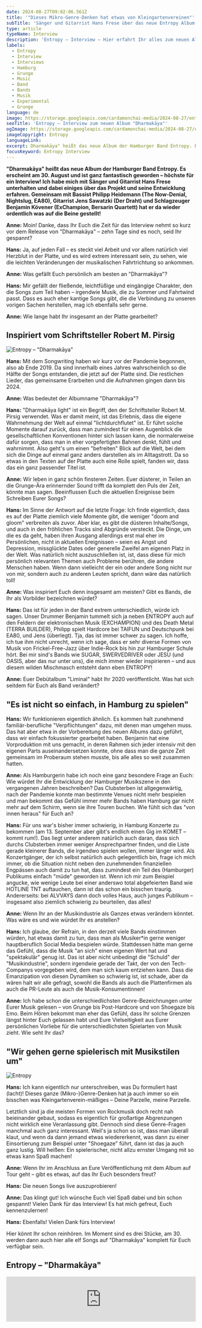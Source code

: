 ```yaml
---
date: 2024-08-27T09:02:06.561Z
title: '"Dieses Mikro-Genre-Denken hat etwas von Kleingartenvereinen"'
subTitle: 'Sänger und Gitarrist Hans Frese über das neue Entropy Album "Dharmakāya"'
type: article
typeName: Interview
description: 'Entropy – Interview – Hier erfahrt Ihr alles zum neuen Album der Hamburger Band. Lest jetzt das Interview zu "Dharmakāya".'
labels:
  - Entropy
  - Interview
  - Interviews
  - Hamburg
  - Grunge
  - Music
  - Band
  - Bands
  - Musik
  - Experimental
  - Grunge
language: de
image: https://storage.googleapis.com/cardamonchai-media/2024-08-27/entropy-interview-soundsvegan-com-1-jpg-imagine-e8d8c8_a8a096_1024_768/640.webp
seoTitle: 'Entropy – Interview zum neuen Album "Dharmakāya"'
ogImage: https://storage.googleapis.com/cardamonchai-media/2024-08-27/entropy-interview-soundsvegan-com-og-jpg-imagine-080818_72767e_1200_628/640.webp
imageCopyright: Entropy
languageLink:
excerpt: Dharmakāya" heißt das neue Album der Hamburger Band Entropy. Es erscheint am 30. August und ist ganz fantastisch geworden – höchste Zeit für ein Interview! Ich habe mich mit Sänger und Gitarrist Hans Frese unterhalten und dabei einiges über das Projekt und seine Entwicklung erfahren. Wir haben uns auch über Genres ausgetauscht und uns dabei beide köstlich amüsiert.
focusKeyword: Entropy Interview
---
```


**"Dharmakāya" heißt das neue Album der Hamburger Band Entropy. Es erscheint am 30. August und ist ganz fantastisch geworden – höchste für ein Interview! Ich habe mich mit Sänger und Gitarrist Hans Frese unterhalten und dabei einiges über das Projekt und seine Entwicklung erfahren. Gemeinsam mit Bassist Philipp Heidemann (The Now-Denial, Nightslug, EA80), Gitarrist Jens Sawatzki (Der Draht) und Schlagzeuger Benjamin Kövener (ExChampion, Bersarin Quartett) hat er da wieder ordentlich was auf die Beine gestellt!**

**Anne:** Moin! Danke, dass Ihr Euch die Zeit für das Interview nehmt so kurz vor dem Release von "Dharmakāya" – zehn Tage sind es noch, seid Ihr gespannt?

**Hans:** Ja, auf jeden Fall – es steckt viel Arbeit und vor allem natürlich viel Herzblut in der Platte, und es wird extrem interessant sein, zu sehen, wie die leichten Veränderungen der musikalischen Fahrtrichtung so ankommen.

**Anne:** Was gefällt Euch persönlich am besten an "Dharmakāya"?

**Hans:** Mir gefällt der fließende, leichtfüßige und eingängige Charakter, den die Songs zum Teil haben – irgendwie Musik, die zu Sommer und Fahrtwind passt. Dass es auch eher kantige Songs gibt, die die Verbindung zu unseren vorigen Sachen herstellen, mag ich ebenfalls sehr gerne.

**Anne:** Wie lange habt Ihr insgesamt an der Platte gearbeitet?

## Inspiriert vom Schriftsteller Robert M. Pirsig

![Entropy – "Dharmakāya"](https://storage.googleapis.com/cardamonchai-media/2024-08-27/entropy-dharmakaya-interview-soundsvegan-com-jpg-imagine-c8d8e8_6b6c92_440_440/640.webp 'Entropy – "Dharmakāya"')

**Hans:** Mit dem Songwriting haben wir kurz vor der Pandemie begonnen, also ab Ende 2019. Da sind innerhalb eines Jahres wahrscheinlich so die Hälfte der Songs entstanden, die jetzt auf der Platte sind. Die restlichen Lieder, das gemeinsame Erarbeiten und die Aufnahmen gingen dann bis 2024.

**Anne:** Was bedeutet der Albumname "Dharmakāya"?

**Hans:** "Dharmakāya light" ist ein Begriff, den der Schriftsteller Robert M. Pirsig verwendet. Was er damit meint, ist das Erlebnis, dass die eigene Wahrnehmung der Welt auf einmal "lichtdurchflutet" ist. Er führt solche Momente darauf zurück, dass man zumindest für einen Augenblick die gesellschaftlichen Konventionen hinter sich lassen kann, die normalerweise dafür sorgen, dass man in eher vorgefertigten Bahnen denkt, fühlt und wahrnimmt. Also geht's um einen "befreiten" Blick auf die Welt, bei dem sich die Dinge auf einmal ganz anders darstellen als im Alltagstrott. Da so etwas in den Texten auf der Platte auch eine Rolle spielt, fanden wir, dass das ein ganz passender Titel ist.

**Anne:** Wir leben in ganz schön finsteren Zeiten. Euer düsterer, in Teilen an die Grunge-Ära erinnernder Sound trifft da komplett den Puls der Zeit, könnte man sagen. Beeinflussen Euch die aktuellen Ereignisse beim Schreiben Eurer Songs?

**Hans:** Im Sinne der Antwort auf die letzte Frage: Ich finde eigentlich, dass es auf der Platte ziemlich viele Momente gibt, die weniger "doom and gloom" verbreiten als zuvor. Aber klar, es gibt die düsteren Inhalte/Songs, und auch in den fröhlichen Tracks sind Abgründe versteckt. Die Dinge, um die es da geht, haben ihren Ausgang allerdings erst mal eher im Persönlichen, nicht in aktuellen Ereignissen – seien es Angst und Depression, missglückte Dates oder generelle Zweifel am eigenen Platz in der Welt. Was natürlich nicht auszuschließen ist, ist, dass diese für mich persönlich relevanten Themen auch Probleme berühren, die andere Menschen haben. Wenn dann vielleicht der ein oder andere Song nicht nur von mir, sondern auch zu anderen Leuten spricht, dann wäre das natürlich toll!

**Anne:** Was inspiriert Euch denn insgesamt am meisten? Gibt es Bands, die Ihr als Vorbilder bezeichnen würdet?

**Hans:** Das ist für jeden in der Band extrem unterschiedlich, würde ich sagen. Unser Drummer Benjamin tummelt sich ja neben ENTROPY auch auf den Feldern der elektronischen Musik (EXCHAMPION) und des Death Metal (TERRA BUILDER), Philipp spielt Hardcore bei TAIFUN und Deutschpunk bei EA80, und Jens (überlegt). Tja, das ist immer schwer zu sagen. Ich hoffe, ich tue ihm nicht unrecht, wenn ich sage, dass er sehr diverse Formen von Musik von Frickel-Free-Jazz über Indie-Rock bis hin zur Hamburger Schule hört. Bei mir sind's Bands wie SUGAR, SWERVEDRIVER oder JESU (und OASIS, aber das nur unter uns), die mich immer wieder inspirieren – und aus diesem wilden Mischmasch entsteht dann eben ENTROPY!

**Anne:** Euer Debütalbum "Liminal" habt Ihr 2020 veröffentlicht. Was hat sich seitdem für Euch als Band verändert?

## "Es ist nicht so einfach, in Hamburg zu spielen"

**Hans:** Wir funktionieren eigentlich ähnlich. Es kommen halt zunehmend familiär-berufliche "Verpflichtungen" dazu, mit denen man umgehen muss. Das hat aber etwa in der Vorbereitung des neuen Albums dazu geführt, dass wir einfach fokussierter gearbeitet haben. Benjamin hat eine Vorproduktion mit uns gemacht, in deren Rahmen sich jeder intensiv mit den eigenen Parts auseinandersetzen konnte, ohne dass man die ganze Zeit gemeinsam im Proberaum stehen musste, bis alle alles so weit zusammen hatten.

**Anne:** Als Hamburgerin habe ich noch eine ganz besondere Frage an Euch: Wie würdet Ihr die Entwicklung der Hamburger Musikszene in den vergangenen Jahren beschreiben? Das Clubsterben ist allgegenwärtig, nach der Pandemie konnte man bestimmte Venues nicht mehr bespielen und man bekommt das Gefühl immer mehr Bands haben Hamburg gar nicht mehr auf dem Schirm, wenn sie ihre Touren buchen. Wie fühlt sich das "von innen heraus" für Euch an?

**Hans:** Für uns war's bisher immer schwierig, in Hamburg Konzerte zu bekommen (am 13. September aber gibt's endlich einen Gig im KOMET – kommt rum!). Das liegt unter anderem natürlich auch daran, dass sich durchs Clubsterben immer weniger Ansprechpartner finden, und die Liste gerade kleinerer Bands, die irgendwo spielen wollen, immer länger wird. Als Konzertgänger, der ich selbst natürlich auch gelegentlich bin, frage ich mich immer, ob die Situation nicht neben den zunehmenden finanziellen Engpässen auch damit zu tun hat, dass zumindest ein Teil des (Hamburger) Publikums einfach "müde" geworden ist. Wenn ich mir zum Beispiel angucke, wie wenige Leute bei einer anderswo total abgefeierten Band wie HOTLINE TNT auftauchen, dann ist das schon ein bisschen traurig. Andererseits: bei ALVVAYS dann doch volles Haus, auch junges Publikum – insgesamt also ziemlich schwierig zu beurteilen, das alles!

**Anne:** Wenn Ihr an der Musikindustrie als Ganzes etwas verändern könntet. Was wäre es und wie würdet Ihr es anstellen?

**Hans:** Ich glaube, der Refrain, in den derzeit viele Bands einstimmen würden, hat etwas damit zu tun, dass man als Musiker\*in gerne weniger hauptberuflich Social Media bespielen würde. Stattdessen hätte man gerne das Gefühl, dass die Musik "an sich" einen eigenen Wert hat und "spektakulär" genug ist. Das ist aber nicht unbedingt die "Schuld" der "Musikindustrie", sondern irgendwie gerade der Takt, der von den Tech-Companys vorgegeben wird, dem man sich kaum entziehen kann. Dass die Emanzipation von diesen Dynamiken so schwierig ist, ist schade, aber da wären halt wir alle gefragt, sowohl die Bands als auch die Plattenfirmen als auch die PR-Leute als auch die Musik-Konsumentinnen!

**Anne:** Ich habe schon die unterschiedlichsten Genre-Bezeichnungen unter Eurer Musik gelesen – von Grunge bis Post-Hardcore und von Shoegaze bis Emo. Beim Hören bekommt man eher das Gefühl, dass Ihr solche Grenzen längst hinter Euch gelassen habt und Eure Vielseitigkeit aus Eurer persönlichen Vorliebe für die unterschiedlichsten Spielarten von Musik zieht. Wie seht Ihr das?

## "Wir gehen gerne spielerisch mit Musikstilen um"

![Entropy](https://storage.googleapis.com/cardamonchai-media/2024-08-27/entropy-interview-soundsvegan-com-2-jpg-imagine-080818_72777d_1024_768/640.webp 'Entropy')

**Hans:** Ich kann eigentlich nur unterschreiben, was Du formuliert hast (lacht)! Dieses ganze (Mikro-)Genre-Denken hat ja auch immer so ein bisschen was Kleingartenverein-mäßiges – Deine Parzelle, meine Parzelle.

Letztlich sind ja die meisten Formen von Rockmusik doch recht nah beieinander gebaut, sodass es eigentlich für großartige Abgrenzungen nicht wirklich eine Veranlassung gibt. Dennoch sind diese Genre-Fragen manchmal auch ganz interessant. Weil's ja schon so ist, dass man überall klaut, und wenn da dann jemand etwas wiedererkennt, was dann zu einer Einsortierung zum Beispiel unter "Shoegaze" führt, dann ist das ja auch ganz lustig. Will heißen: Ein spielerischer, nicht allzu ernster Umgang mit so etwas kann Spaß machen!

**Anne:** Wenn Ihr im Anschluss an Eure Veröffentlichung mit dem Album auf Tour geht – gibt es etwas, auf das Ihr Euch besonders freut?

**Hans:** Die neuen Songs live auszuprobieren!

**Anne:** Das klingt gut! Ich wünsche Euch viel Spaß dabei und bin schon gespannt! Vielen Dank für das Interview! Es hat mich gefreut, Euch kennenzulernen!

**Hans:** Ebenfalls! Vielen Dank fürs Interview!

Hier könnt Ihr schon reinhören. Im Moment sind es drei Stücke, am 30. werden dann auch hier alle elf Songs auf "Dharmakāya" komplett für Euch verfügbar sein.

## Entropy – "Dharmakāya"

<iframe
  style="border: 0; width: 100%; height: 120px;"
  src="https://bandcamp.com/EmbeddedPlayer/album=3693777936/size=large/bgcol=ffffff/linkcol=5c9b72/tracklist=false/artwork=small/transparent=true/"
  seamless
>
  <a href="https://entropy8.bandcamp.com/album/dharmak-ya">
    Dharmakāya by Entropy (DE)
  </a>
</iframe>
